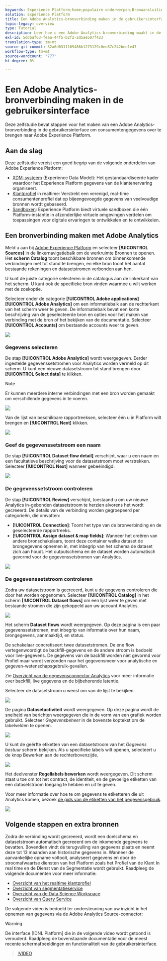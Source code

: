 ```yaml
---
keywords: Experience Platform;home;populaire onderwerpen;Bronaansluiting voor analyse;Analytische aansluiting;Analytische bron;Analytics
solution: Experience Platform
title: Een Adobe Analytics-bronverbinding maken in de gebruikersinterface
topic-legacy: overview
type: Tutorial
description: Leer hoe u een Adobe Analytics-bronverbinding maakt in de gebruikersinterface om consumentengegevens over te brengen naar Adobe Experience Platform.
exl-id: 5ddbaf63-feaa-44f5-b2f2-2d5ae507f423
translation-type: tm+mt
source-git-commit: 32a6d0311169486b1273129c0ee87c242bee1e47
workflow-type: tm+mt
source-wordcount: '777'
ht-degree: 0%

---
```


# Een Adobe Analytics-bronverbinding maken in de gebruikersinterface

Deze zelfstudie bevat stappen voor het maken van een Adobe Analytics-bronverbinding in de gebruikersinterface om consumentengegevens over te brengen naar Adobe Experience Platform.

## Aan de slag

Deze zelfstudie vereist een goed begrip van de volgende onderdelen van Adobe Experience Platform:

* [XDM-systeem](../../../../../xdm/home.md) (Experience Data Model): Het gestandaardiseerde kader waardoor het Experience Platform gegevens van de klantenervaring organiseert.
* [Klantprofiel](../../../../../profile/home.md) in realtime: Verstrekt een verenigd, real-time consumentenprofiel dat op bijeengevoegde gegevens van veelvoudige bronnen wordt gebaseerd.
* [Sandboxen](../../../../../sandboxes/home.md): Experience Platform biedt virtuele sandboxen die één Platform-instantie in afzonderlijke virtuele omgevingen verdelen om toepassingen voor digitale ervaringen te ontwikkelen en te ontwikkelen.

## Een bronverbinding maken met Adobe Analytics

Meld u aan bij [Adobe Experience Platform](https://platform.adobe.com) en selecteer **[!UICONTROL Sources]** in de linkernavigatiebalk om de werkruimte Bronnen te openen. Het **scherm Catalog** toont beschikbare bronnen om binnenkomende verbindingen met tot stand te brengen, en elke bron toont het aantal bestaande rekeningen en datasetstromen verbonden aan hen.

U kunt de juiste categorie selecteren in de catalogus aan de linkerkant van het scherm. U kunt ook de specifieke bron vinden waarmee u wilt werken met de zoekoptie.

Selecteer onder de categorie **[!UICONTROL Adobe applications]** **[!UICONTROL Adobe Analytics]** om een informatiebalk aan de rechterkant van het scherm weer te geven. De informatiebalk bevat een korte beschrijving van de geselecteerde bron en opties voor het maken van verbinding met de bron of het bekijken van de documentatie. Selecteer **[!UICONTROL Accounts]** om bestaande accounts weer te geven.

![](../../../../images/tutorials/create/analytics/catalog.png)

### Gegevens selecteren

De stap **[!UICONTROL Adobe Analytics]** wordt weergegeven. Eerder ingestelde gegevenssetstromen voor Analytics worden vermeld op dit scherm. U kunt een nieuwe datasetstroom tot stand brengen door **[!UICONTROL Select data]** te klikken.

>[!NOTE]
>
>Er kunnen meerdere interne verbindingen met een bron worden gemaakt om verschillende gegevens in te voeren.

![](../../../../images/tutorials/create/analytics/dataset-flows.png)

<!---Analytics report suites can be configured for one sandbox at a time. To import the same report suite into a different sandbox, the dataset flow will have to be deleted and instantiated again via configuration for a different sandbox.--->

Van de lijst van beschikbare rapportreeksen, selecteer één u in Platform wilt brengen en **[!UICONTROL Next]** klikken.

![](../../../../images/tutorials/create/analytics/select-data.png)

### Geef de gegevenssetstroom een naam

De stap **[!UICONTROL Dataset flow detail]** verschijnt, waar u een naam en een facultatieve beschrijving voor de datasetstroom moet verstrekken. Selecteer **[!UICONTROL Next]** wanneer gebeëindigd.

![](../../../../images/tutorials/create/analytics/dataset-flow-detail.png)

### De gegevenssetstroom controleren

De stap **[!UICONTROL Review]** verschijnt, toestaand u om uw nieuwe Analytics in-gebonden datasetstroom te herzien alvorens het wordt gecreeerd. De details van de verbinding worden gegroepeerd per categorieën, die omvatten:

* **[!UICONTROL Connection]**: Toont het type van de bronverbinding en de geselecteerde rapportreeks.
* **[!UICONTROL Assign dataset & map fields]**: Wanneer het creëren van andere bronschakelaars, toont deze container welke dataset de brongegevens opnemen in, met inbegrip van het schema de dataset zich aan houdt. Het outputschema en de dataset worden automatisch gevormd voor de gegevenssetstromen van Analytics.

![](../../../../images/tutorials/create/analytics/review.png)

### De gegevenssetstroom controleren

Zodra uw datasetstroom is gecreeerd, kunt u de gegevens controleren die door het worden opgenomen. Selecteer **[!UICONTROL Catalog]** in het scherm **[!UICONTROL Dataset flows]** om een lijst weer te geven met bestaande stromen die zijn gekoppeld aan uw account Analytics.

![](../../../../images/tutorials/create/analytics/catalog-dataset-flows.png)

Het scherm **Dataset flows** wordt weergegeven. Op deze pagina is een paar gegevenssetstromen, met inbegrip van informatie over hun naam, brongegevens, aanmaaktijd, en status.

De schakelaar concretiseert twee datasetstromen. De ene flow vertegenwoordigt de backfill-gegevens en de andere stroom is bedoeld voor live-gegevens. De gegevens van de backfill worden niet gevormd voor Profiel maar wordt verzonden naar het gegevensmeer voor analytische en gegeven-wetenschapsgebruik-gevallen.

Zie [Overzicht van de gegevensconnector Analytics](../../../../connectors/adobe-applications/analytics.md) voor meer informatie over backfill, live gegevens en de bijbehorende latentie.

Selecteer de datasetstroom u wenst om van de lijst te bekijken.

![](../../../../images/tutorials/create/analytics/backfill.png)

De pagina **Datasetactiviteit** wordt weergegeven. Op deze pagina wordt de snelheid van berichten weergegeven die in de vorm van een grafiek worden gebruikt. Selecteer *Gegevensbeheer* in de bovenste koptekst om de labelvelden te openen.

![](../../../../images/tutorials/create/analytics/batches.png)

U kunt de geërfte etiketten van een datasetstroom van het *Gegevens bestuur* scherm bekijken. Als u specifieke labels wilt openen, selecteert u de knop Bewerken aan de rechterbovenzijde.

![](../../../../images/tutorials/create/analytics/data-gov.png)

Het deelvenster **Regellabels bewerken** wordt weergegeven. Dit scherm staat u toe om tot het contract, de identiteit, en de gevoelige etiketten van een datasetstroom toegang te hebben en uit te geven.

Voor meer informatie over hoe te om gegevens te etiketteren die uit Analytics komen, bezoek [de gids van de etiketten van het gegevensgebruik](../../../../../data-governance/labels/user-guide.md).

![](../../../../images/tutorials/create/analytics/labels.png)

## Volgende stappen en extra bronnen

Zodra de verbinding wordt gecreeerd, wordt een doelschema en datasetstroom automatisch gecreeerd om de inkomende gegevens te bevatten. Bovendien vindt de terugvulling van gegevens plaats en neemt deze tot 13 maanden aan historische gegevens in. Wanneer de aanvankelijke opname voltooit, analyseert gegevens en door de stroomafwaartse diensten van het Platform zoals het Profiel van de Klant In real time en de Dienst van de Segmentatie wordt gebruikt. Raadpleeg de volgende documenten voor meer informatie:

* [Overzicht van het realtime klantprofiel](../../../../../profile/home.md)
* [Overzicht van segmentatieservice](../../../../../segmentation/home.md)
* [Overzicht van de Data Science Workspace](../../../../../data-science-workspace/home.md)
* [Overzicht van Query Service](../../../../../query-service/home.md)

De volgende video is bedoeld ter ondersteuning van uw inzicht in het opnemen van gegevens via de Adobe Analytics Source-connector:

>[!WARNING]
>
> De interface [!DNL Platform] die in de volgende video wordt getoond is verouderd. Raadpleeg de bovenstaande documentatie voor de meest recente schermafbeeldingen en functionaliteit van de gebruikersinterface.

>[!VIDEO](https://video.tv.adobe.com/v/29687?quality=12&learn=on)

